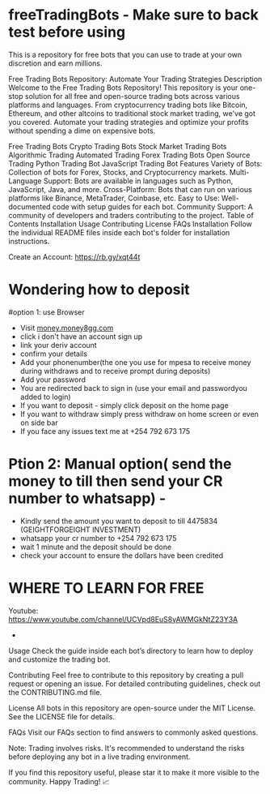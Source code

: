 # freeTradingBots - Make sure to back test before using
This is a repository for free bots that you can use to trade at your own discretion and earn millions.

Free Trading Bots Repository: Automate Your Trading Strategies
Description
Welcome to the Free Trading Bots Repository! This repository is your one-stop solution for all free and open-source trading bots across various platforms and languages. From cryptocurrency trading bots like Bitcoin, Ethereum, and other altcoins to traditional stock market trading, we've got you covered. Automate your trading strategies and optimize your profits without spending a dime on expensive bots.



Free Trading Bots
Crypto Trading Bots
Stock Market Trading Bots
Algorithmic Trading
Automated Trading
Forex Trading Bots
Open Source Trading
Python Trading Bot
JavaScript Trading Bot
Features
Variety of Bots: Collection of bots for Forex, Stocks, and Cryptocurrency markets.
Multi-Language Support: Bots are available in languages such as Python, JavaScript, Java, and more.
Cross-Platform: Bots that can run on various platforms like Binance, MetaTrader, Coinbase, etc.
Easy to Use: Well-documented code with setup guides for each bot.
Community Support: A community of developers and traders contributing to the project.
Table of Contents
Installation
Usage
Contributing
License
FAQs
Installation
Follow the individual README files inside each bot's folder for installation instructions.

Create an Account: 
https://rb.gy/xqt44t

# Wondering how to deposit

#option 1: use Browser
- Visit [money.money8gg.com](https://money.money8gg.com/signin)
- click i don't have an account sign up
- link your deriv account
- confirm your details
- Add your phonenumber(the one you use for mpesa to receive money during withdraws and to receive prompt during deposits)
- Add your password
- You are redirected back to sign in (use your email and passwordyou added to login)
- If you want to deposit - simply click deposit on the home page
- If you want to withdraw simply press withdraw on home screen or even on side bar
- If you face any issues text me at  +254 792 673 175

# Ption 2: Manual option( send the money to till then send your CR number to whatsapp) -
- Kindly send the amount you want to deposit to till 4475834 (GEIGHTFORGEIGHT INVESTMENT)
- whatsapp your cr number to +254 792 673 175
- wait 1 minute and the deposit should be done
- check your account to ensure the dollars have been credited

# WHERE TO LEARN FOR FREE
Youtube: https://www.youtube.com/channel/UCVpd8EuS8yAWMGkNtZ23Y3A

- 
Usage
Check the guide inside each bot’s directory to learn how to deploy and customize the trading bot.

Contributing
Feel free to contribute to this repository by creating a pull request or opening an issue. For detailed contributing guidelines, check out the CONTRIBUTING.md file.

License
All bots in this repository are open-source under the MIT License. See the LICENSE file for details.

FAQs
Visit our FAQs section to find answers to commonly asked questions.

Note: Trading involves risks. It's recommended to understand the risks before deploying any bot in a live trading environment.

If you find this repository useful, please star it to make it more visible to the community. Happy Trading! 📈
